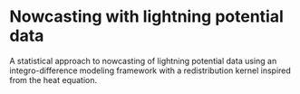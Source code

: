 # Nowcasting with lightning potential data
A statistical approach to nowcasting of lightning potential data using an integro-difference modeling framework
with a redistribution kernel inspired from the heat equation.
